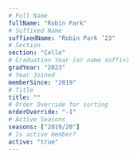 ```yaml
---
# Full Name
fullName: "Robin Park"
# Suffixed Name
suffixedName: "Robin Park ’23"
# Section
section: "Cello"
# Graduation Year (or name suffix)
gradYear: "2023"
# Year Joined
memberSince: "2019"
# Title
title: ""
# Order Override for sorting
orderOverride: "-1"
# Active Seasons
seasons: ["2019/20"]
# Is active member?
active: "true"
---
```


